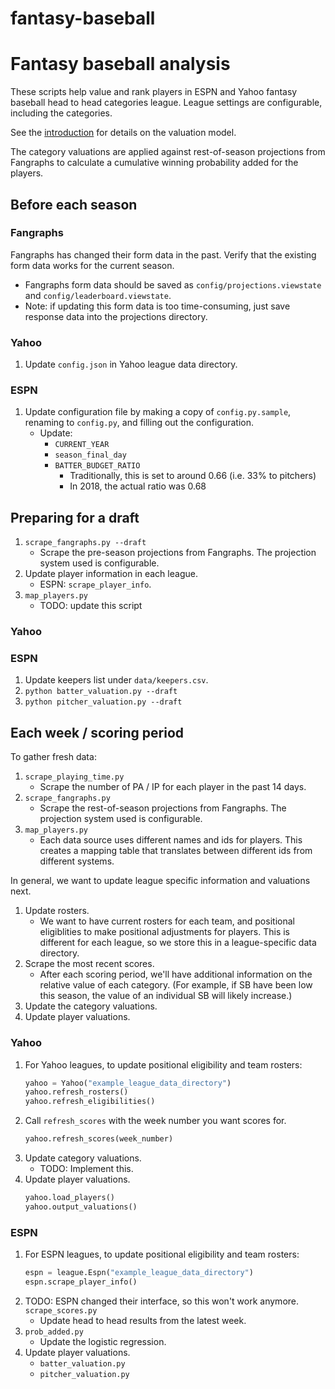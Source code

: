 # fantasy-baseball

# Fantasy baseball analysis

These scripts help value and rank players in ESPN and Yahoo fantasy baseball head to head categories league. League settings are configurable, including the categories.

See the [introduction](INTRO.md) for details on the valuation model.

The category valuations are applied against rest-of-season projections from Fangraphs to calculate a cumulative winning probability added for the players.

## Before each season

### Fangraphs

Fangraphs has changed their form data in the past. Verify that the existing form data works for the current season.

* Fangraphs form data should be saved as `config/projections.viewstate` and `config/leaderboard.viewstate`.
* Note: if updating this form data is too time-consuming, just save response data into the projections directory.

### Yahoo

1. Update `config.json` in Yahoo league data directory.

### ESPN

1. Update configuration file by making a copy of `config.py.sample`, renaming to `config.py`, and filling out the configuration.
    * Update:
        * `CURRENT_YEAR`
        * `season_final_day`
        * `BATTER_BUDGET_RATIO`
            * Traditionally, this is set to around 0.66 (i.e. 33% to pitchers)
            * In 2018, the actual ratio was 0.68

## Preparing for a draft

1. `scrape_fangraphs.py --draft`
    * Scrape the pre-season projections from Fangraphs. The projection system used is configurable.
1. Update player information in each league.
    * ESPN: `scrape_player_info`.
1. `map_players.py`
    * TODO: update this script

### Yahoo

### ESPN

1. Update keepers list under `data/keepers.csv`.
1. `python batter_valuation.py --draft`
1. `python pitcher_valuation.py --draft`

## Each week / scoring period

To gather fresh data:

1. `scrape_playing_time.py`
    * Scrape the number of PA / IP for each player in the past 14 days.
1. `scrape_fangraphs.py`
    * Scrape the rest-of-season projections from Fangraphs. The projection system used is configurable.
1. `map_players.py`
    * Each data source uses different names and ids for players. This creates a mapping table that translates between different ids from different systems.

In general, we want to update league specific information and valuations next.
1. Update rosters.
    * We want to have current rosters for each team, and positional eligiblities to make positional adjustments for players. This is different for each league, so we store this in a league-specific data directory.
1. Scrape the most recent scores.
    * After each scoring period, we'll have additional information on the relative value of each category. (For example, if SB have been low this season, the value of an individual SB will likely increase.)
1. Update the category valuations.
1. Update player valuations.

### Yahoo

1. For Yahoo leagues, to update positional eligibility and team rosters:
    ```python
    yahoo = Yahoo("example_league_data_directory")
    yahoo.refresh_rosters()
    yahoo.refresh_eligibilities()
    ```
1. Call `refresh_scores` with the week number you want scores for.
    ```python
    yahoo.refresh_scores(week_number)
    ```
1. Update category valuations.
    * TODO: Implement this.
1. Update player valuations.
    ```python
    yahoo.load_players()
    yahoo.output_valuations()
    ```

### ESPN

1. For ESPN leagues, to update positional eligibility and team rosters:
    ```python
    espn = league.Espn("example_league_data_directory")
    espn.scrape_player_info()
    ```
1. TODO: ESPN changed their interface, so this won't work anymore. `scrape_scores.py`
    * Update head to head results from the latest week.
1. `prob_added.py`
    * Update the logistic regression.
1. Update player valuations.
    * `batter_valuation.py`
    * `pitcher_valuation.py`
